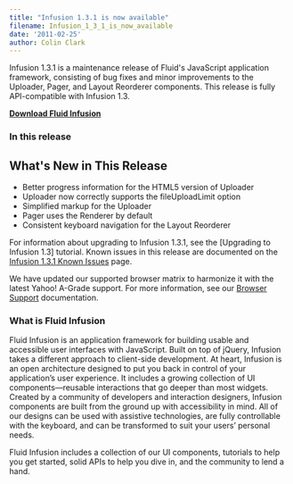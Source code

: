 ```yaml
---
title: "Infusion 1.3.1 is now available"
filename: Infusion_1_3_1_is_now_available
date: '2011-02-25'
author: Colin Clark
---
```

Infusion 1.3.1 is a maintenance release of Fluid&#39;s JavaScript application framework,
consisting of bug fixes and minor improvements to the Uploader, Pager, and Layout Reorderer
components. This release is fully API-compatible with Infusion 1.3.

**[Download Fluid Infusion](https://github.com/fluid-project/infusion)**

### In this release

## What&#39;s New in This Release

- Better progress information for the HTML5 version of Uploader
- Uploader now correctly supports the fileUploadLimit option
- Simplified markup for the Uploader
- Pager uses the Renderer by default
- Consistent keyboard navigation for the Layout Reorderer

For information about upgrading to Infusion 1.3.1, see the [Upgrading to Infusion 1.3] tutorial.
Known issues in this release are documented on the
[Infusion 1.3.1 Known Issues](http://issues.fluidproject.org/secure/IssueNavigator.jspa?mode=hide&requestId=10393) page.

We have updated our supported browser matrix to harmonize it with the latest Yahoo! A-Grade
support. For more information, see our
[Browser Support](http://wiki.fluidproject.org/display/fluid/Browser+Support) documentation.

### What is Fluid Infusion

Fluid Infusion is an application framework for building usable and accessible user interfaces
with JavaScript. Built on top of jQuery, Infusion takes a different approach to client-side development.
At heart, Infusion is an open architecture designed to put you back in control of your application’s
user experience. It includes a growing collection of UI components—reusable interactions that go deeper
than most widgets. Created by a community of developers and interaction designers, Infusion components
are built from the ground up with accessibility in mind. All of our designs can be used with assistive
technologies, are fully controllable with the keyboard, and can be transformed to suit your users’
personal needs.

Fluid Infusion includes a collection of our UI components, tutorials to help you get started, solid
APIs to help you dive in, and the community to lend a hand.

